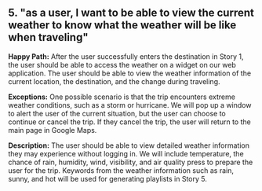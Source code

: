 ## 5. "as a user, I want to be able to view the current weather to know what the weather will be like when traveling"

**Happy Path:** After the user successfully enters the destination in Story 1, the user should be able to access the weather on a widget on our web application. The user should be able to view the weather information of the current location, the destination, and the change during traveling. 

**Exceptions:** One possible scenario is that the trip encounters extreme weather conditions, such as a storm or hurricane. We will pop up a window to alert the user of the current situation, but the user can choose to continue or cancel the trip. If they cancel the trip, the user will return to the main page in Google Maps.

**Description:** The user should be able to view detailed weather information they may experience without logging in. We will include temperature, the chance of rain, humidity, wind, visibility, and air quality press to prepare the user for the trip. Keywords from the weather information such as rain, sunny, and hot will be used for generating playlists in Story 5. 
